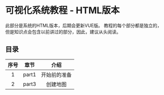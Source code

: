 # 可视化系统教程 - HTML版本

此部分是系统的HTML版本，后期会更新VUE版。
教程的每个部分都是独立的，但是知识点会包含以前讲过的部分，因此，建议从头阅读。

## 目录

序号 | 章节 | 介绍
:-:|:-:|:-:
1 | part1 | 开始前的准备
2 | part3 | 创建地图
